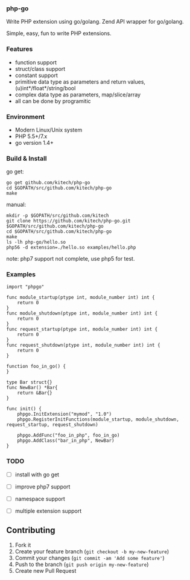 

### php-go

Write PHP extension using go/golang. Zend API wrapper for go/golang. 

Simple, easy, fun to write PHP extensions.


### Features

* function support
* struct/class support
* constant support
* primitive data type as parameters and return values, (u)int*/float*/string/bool
* complex data type as parameters, map/slice/array
* all can be done by programitic


### Environment

* Modern Linux/Unix system
* PHP 5.5+/7.x
* go version 1.4+


### Build & Install

go get:

```
go get github.com/kitech/php-go
cd $GOPATH/src/github.com/kitech/php-go
make
```


manual:

    mkdir -p $GOPATH/src/github.com/kitech
    git clone https://github.com/kitech/php-go.git $GOPATH/src/github.com/kitech/php-go
    cd $GOPATH/src/github.com/kitech/php-go
    make
    ls -lh php-go/hello.so
    php56 -d extension=./hello.so examples/hello.php


note: php7 support not complete, use php5 for test.


### Examples

    import "phpgo"
    
    func module_startup(ptype int, module_number int) int {
        return 0
    }
    func module_shutdown(ptype int, module_number int) int {
        return 0
    }
    func request_startup(ptype int, module_number int) int {
        return 0
    }
    func request_shutdown(ptype int, module_number int) int {
        return 0
    }
    
    function foo_in_go() {
    }
    
    type Bar struct{}
    func NewBar() *Bar{
        return &Bar{}
    }
    
    func init() {
	    phpgo.InitExtension("mymod", "1.0")
	    phpgo.RegisterInitFunctions(module_startup, module_shutdown, request_startup, request_shutdown)
        
        phpgo.AddFunc("foo_in_php", foo_in_go)
        phpgo.AddClass("bar_in_php", NewBar)
    }
    

### TODO

- [ ] install with go get 
- [ ] improve php7 support
- [ ] namespace support
- [ ] multiple extension support


Contributing
------------
1. Fork it
2. Create your feature branch (``git checkout -b my-new-feature``)
3. Commit your changes (``git commit -am 'Add some feature'``)
4. Push to the branch (``git push origin my-new-feature``)
5. Create new Pull Request


